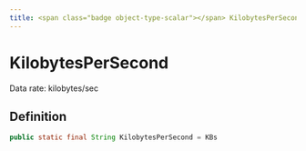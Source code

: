```yaml
---
title: <span class="badge object-type-scalar"></span> KilobytesPerSecond
---
```

# <span class="badge object-type-scalar"></span> KilobytesPerSecond

Data rate: kilobytes/sec

## Definition

```java
public static final String KilobytesPerSecond = KBs
```
